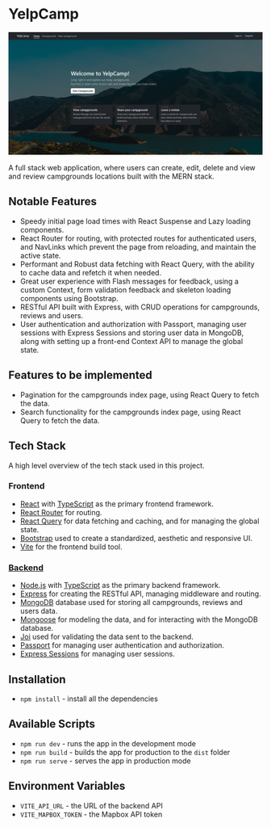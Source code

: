 # YelpCamp

![home](./project-images/home-page.png)

A full stack web application, where users can create, edit, delete and view and review campgrounds locations built with the MERN stack.

## Notable Features

- Speedy initial page load times with React Suspense and Lazy loading components.
- React Router for routing, with protected routes for authenticated users, and NavLinks which prevent the page from reloading, and maintain the active state.
- Performant and Robust data fetching with React Query, with the ability to cache data and refetch it when needed.
- Great user experience with Flash messages for feedback, using a custom Context, form validation feedback and skeleton loading components using Bootstrap.
- RESTful API built with Express, with CRUD operations for campgrounds, reviews and users.
- User authentication and authorization with Passport, managing user sessions with Express Sessions and storing user data in MongoDB, along with setting up a front-end Context API to manage the global state.

## Features to be implemented

- Pagination for the campgrounds index page, using React Query to fetch the data.
- Search functionality for the campgrounds index page, using React Query to fetch the data.

## Tech Stack

A high level overview of the tech stack used in this project.

### Frontend

- [React](https://reactjs.org/) with [TypeScript](https://www.typescriptlang.org/) as the primary frontend framework.
- [React Router](https://reactrouter.com/) for routing.
- [React Query](https://react-query.tanstack.com/) for data fetching and caching, and for managing the global state.
- [Bootstrap](https://getbootstrap.com/) used to create a standardized, aesthetic and responsive UI.
- [Vite](https://vitejs.dev/) for the frontend build tool.

### [Backend](https://github.com/tariqs26/yelpcamp-server)

- [Node.js](https://nodejs.org/en/) with [TypeScript](https://www.typescriptlang.org/) as the primary backend framework.
- [Express](https://expressjs.com/) for creating the RESTful API, managing middleware and routing.
- [MongoDB](https://www.mongodb.com/) database used for storing all campgrounds, reviews and users data.
- [Mongoose](https://mongoosejs.com/) for modeling the data, and for interacting with the MongoDB database.
- [Joi](https://joi.dev/) used for validating the data sent to the backend.
- [Passport](http://www.passportjs.org/) for managing user authentication and authorization.
- [Express Sessions](https://www.npmjs.com/package/express-session) for managing user sessions.

## Installation

- `npm install` - install all the dependencies

## Available Scripts

- `npm run dev` - runs the app in the development mode
- `npm run build` - builds the app for production to the `dist` folder
- `npm run serve` - serves the app in production mode

## Environment Variables

- `VITE_API_URL` - the URL of the backend API
- `VITE_MAPBOX_TOKEN` - the Mapbox API token
